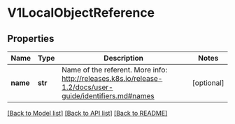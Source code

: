# V1LocalObjectReference

## Properties
Name | Type | Description | Notes
------------ | ------------- | ------------- | -------------
**name** | **str** | Name of the referent. More info: http://releases.k8s.io/release-1.2/docs/user-guide/identifiers.md#names | [optional] 

[[Back to Model list]](../README.md#documentation-for-models) [[Back to API list]](../README.md#documentation-for-api-endpoints) [[Back to README]](../README.md)



